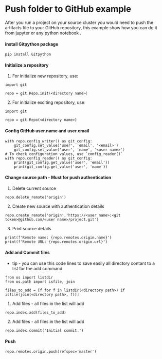 # Push folder to GitHub example
After you run a project on your source cluster you would need to push the artifacts file to your GitHub repository, this example show 
how you can do it from jupyter or any python notebook .

#### install Gitpython package
````
pip install Gitpython
````

#### Initialize a repository
1. For initialize new repository, use:
````
import git

repo = git.Repo.init(<directory name>)

````
2. For initialize exciting repository, use:
````
import git

repo = git.Repo(<directory name>)

````

#### Config GitHub user.name and user.email
````
with repo.config_writer() as git_config:
    git_config.set_value('user', 'email', '<email>')
    git_config.set_value('user', 'name', '<user name>')
# To check configuration values, use `config_reader()`
with repo.config_reader() as git_config:
    print(git_config.get_value('user', 'email'))
    print(git_config.get_value('user', 'name'))
````
#### Change source path - Must for push authentication

1. Delete current source
````
repo.delete_remote('origin')
````
2. Create new source with authentication details

````
repo.create_remote('origin','https://<user name>:<git token>@github.com/<user name>/project.git')
````
3. Print source details 
````
print(f'Remote name: {repo.remotes.origin.name}')
print(f'Remote URL: {repo.remotes.origin.url}')
````
#### Add and Commit files
* tip  - you can use this code lines to save easily all directory contant to a list for the add command
````
from os import listdir
from os.path import isfile, join

files_to_add = [f for f in listdir(<directory path>) if isfile(join(<directory path>, f))]
`````
1. Add files  - all files in the list will add 
````
repo.index.add(files_to_add)
````
2. Add files  - all files in the list will add 
````
repo.index.commit('Initial commit.')
````
#### Push
````
repo.remotes.origin.push(refspec='master')
````
